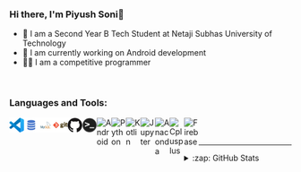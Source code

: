 ### Hi there, I'm Piyush Soni👋 

- 🏫 I am a Second Year B Tech Student at Netaji Subhas University of Technology
- 📗 I am currently working on Android development
- 🧑‍💻 I am a competitive programmer


<br />

### Languages and Tools:

<img align="left" alt="Visual Studio Code" width="26px" src="https://raw.githubusercontent.com/github/explore/80688e429a7d4ef2fca1e82350fe8e3517d3494d/topics/visual-studio-code/visual-studio-code.png" />
<img align="left" alt="SQL" width="26px" src="https://raw.githubusercontent.com/github/explore/80688e429a7d4ef2fca1e82350fe8e3517d3494d/topics/sql/sql.png" />
<img align="left" alt="MySQL" width="26px" src="https://raw.githubusercontent.com/github/explore/80688e429a7d4ef2fca1e82350fe8e3517d3494d/topics/mysql/mysql.png" />
<img align="left" alt="Git" width="26px" src="https://raw.githubusercontent.com/github/explore/80688e429a7d4ef2fca1e82350fe8e3517d3494d/topics/git/git.png" />
<img align="left" alt="GitHub" width="26px" src="https://raw.githubusercontent.com/github/explore/78df643247d429f6cc873026c0622819ad797942/topics/github/github.png" />
<img align="left" alt="Terminal" width="26px" src="https://raw.githubusercontent.com/github/explore/80688e429a7d4ef2fca1e82350fe8e3517d3494d/topics/terminal/terminal.png" />
<img align="left" alt="Android" width="26px" src="https://upload.wikimedia.org/wikipedia/commons/thumb/3/31/Android_robot_head.svg/1200px-Android_robot_head.svg.png"/>
<img align="left" alt="Python" width="26px" src="https://upload.wikimedia.org/wikipedia/commons/thumb/c/c3/Python-logo-notext.svg/1200px-Python-logo-notext.svg.png"/>
<img align="left" alt="Kotlin" width="26px" src="https://cms-assets.tutsplus.com/uploads/users/1499/posts/29328/preview_image/kotlin.jpg"/>
<img align="left" alt="Jupyter" width="26px" src="https://upload.wikimedia.org/wikipedia/commons/thumb/3/38/Jupyter_logo.svg/1200px-Jupyter_logo.svg.png"/>
<img align="left" alt="Anaconda" width="26px" src="https://upload.wikimedia.org/wikipedia/en/c/cd/Anaconda_Logo.png"/>
<img align="left" alt="Cplusplus" width="26px" src="https://upload.wikimedia.org/wikipedia/commons/thumb/1/18/ISO_C%2B%2B_Logo.svg/640px-ISO_C%2B%2B_Logo.svg.png"/>
<img align="left" alt="Firebase" width="26px" src="https://www.gstatic.com/devrel-devsite/prod/vf0a37f79faad17a4ba7ad32be120d7095e49b17f56e183e15bf9d3819216d0c9/firebase/images/touchicon-180.png"/>
<br />
<br />

---

<details>
  <summary>:zap: GitHub Stats</summary>

  <img align="left" alt="Piyush's GitHub Stats" src="https://github-readme-stats.vercel.app/api?username=piyush42soni&&show_icons=true&title_color=39ff14&icon_color=39ff14&text_color=daf7dc&bg_color=151515" />

</details>
